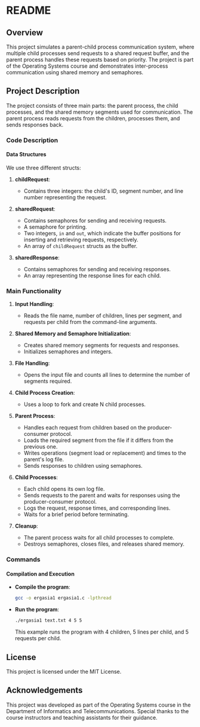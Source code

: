 # README

## Overview

This project simulates a parent-child process communication system, where multiple child processes send requests to a shared request buffer, and the parent process handles these requests based on priority. The project is part of the Operating Systems course and demonstrates inter-process communication using shared memory and semaphores.

## Project Description

The project consists of three main parts: the parent process, the child processes, and the shared memory segments used for communication. The parent process reads requests from the children, processes them, and sends responses back.

### Code Description

#### Data Structures
We use three different structs:

1. **childRequest**:
    - Contains three integers: the child's ID, segment number, and line number representing the request.

2. **sharedRequest**:
    - Contains semaphores for sending and receiving requests.
    - A semaphore for printing.
    - Two integers, `in` and `out`, which indicate the buffer positions for inserting and retrieving requests, respectively.
    - An array of `childRequest` structs as the buffer.

3. **sharedResponse**:
    - Contains semaphores for sending and receiving responses.
    - An array representing the response lines for each child.

### Main Functionality

1. **Input Handling**:
    - Reads the file name, number of children, lines per segment, and requests per child from the command-line arguments.

2. **Shared Memory and Semaphore Initialization**:
    - Creates shared memory segments for requests and responses.
    - Initializes semaphores and integers.

3. **File Handling**:
    - Opens the input file and counts all lines to determine the number of segments required.

4. **Child Process Creation**:
    - Uses a loop to fork and create N child processes.

5. **Parent Process**:
    - Handles each request from children based on the producer-consumer protocol.
    - Loads the required segment from the file if it differs from the previous one.
    - Writes operations (segment load or replacement) and times to the parent's log file.
    - Sends responses to children using semaphores.

6. **Child Processes**:
    - Each child opens its own log file.
    - Sends requests to the parent and waits for responses using the producer-consumer protocol.
    - Logs the request, response times, and corresponding lines.
    - Waits for a brief period before terminating.

7. **Cleanup**:
    - The parent process waits for all child processes to complete.
    - Destroys semaphores, closes files, and releases shared memory.

### Commands

#### Compilation and Execution
- **Compile the program**:
    ```bash
    gcc -o ergasia1 ergasia1.c -lpthread
    ```
- **Run the program**:
    ```bash
    ./ergasia1 text.txt 4 5 5
    ```
    This example runs the program with 4 children, 5 lines per child, and 5 requests per child.

## License

This project is licensed under the MIT License.

## Acknowledgements

This project was developed as part of the Operating Systems course in the Department of Informatics and Telecommunications. Special thanks to the course instructors and teaching assistants for their guidance.



